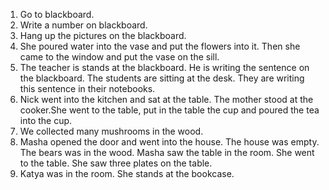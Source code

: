 1. Go to blackboard.
2. Write a number on blackboard.
3. Hang up the pictures on the blackboard.
4. She poured water into the vase and put the flowers into it. Then she came to the window and put the vase on the sill.
5. The teacher is stands at the blackboard. He is writing the sentence on the blackboard. The students are sitting at the desk. They are writing this sentence in their notebooks.
6. Nick went into the kitchen and sat at the table. The mother stood at the cooker.She went to the table, put in the table the cup and poured the tea into the cup.
7. We collected many mushrooms in the wood.
8. Masha opened the door and went into the house. The house was empty. The bears was in the wood. Masha saw the table in the room. She went to the table. She saw three plates on the table.
9. Katya was in the room. She stands at the bookcase.
